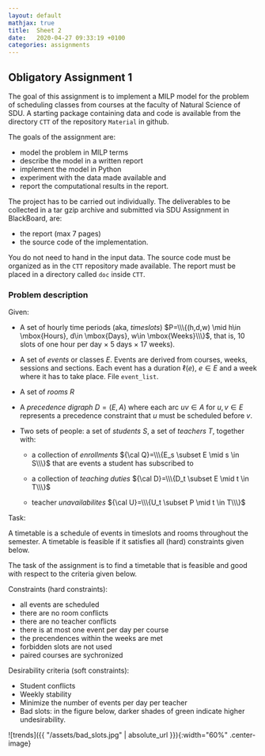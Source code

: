 ```yaml
---
layout: default
mathjax: true
title:  Sheet 2
date:   2020-04-27 09:33:19 +0100
categories: assignments
---
```




## Obligatory Assignment 1


The goal of this assignment is to implement a MILP model for the
problem of scheduling classes from courses at the faculty of Natural
Science of SDU.  A starting package containing data and code is
available from the directory `CTT` of the repository `Material` in
github.

The goals of the assignment are:

- model the problem in MILP terms
- describe the model in a written report
- implement the model in Python
- experiment with the data made available and
- report the computational results in the report.  

The project has to be carried out individually. The deliverables to be
collected in a tar gzip archive and submitted via SDU Assignment in
BlackBoard, are:

- the report (max 7 pages)
- the source code of the implementation.

You do not need to hand in the input data. The source code must be
organized as in the `CTT` repository made available. The report must
be placed in a directory called `doc` inside `CTT`.



### Problem description

Given:

- A set of hourly time periods (aka, *timeslots*) $P=\\\{(h,d,w) \mid h\in
    \mbox{Hours}, d\in \mbox{Days}, w\in \mbox{Weeks}\\\}$, that is, 10
    slots of one hour per day $\times$ 5 days $\times$ 17 weeks).

- A set of *events* or classes $E$. Events are derived from courses,
    weeks, sessions and sections.  Each event has a duration
    $\ell(e)$, $e \in E$ and a week where it has to take place.  File
    `event_list`.

- A set of *rooms* $R$ 

- A *precedence digraph* $D=(E,A)$ where each arc $uv \in A$
    for $u,v \in E$ represents a precedence constraint that $u$ must be
    scheduled before $v$.

- Two sets of people: a set of *students* $S$, a set of
    *teachers* $T$, together with:

    - a collection of *enrollments* ${\cal Q}=\\\{E_s \subset E \mid s \in
    S\\\}$ that are events a student has subscribed to 

    - a collection of *teaching duties* ${\cal D}=\\\{D_t \subset E \mid t \in
  T\\\}$

    - teacher *unavailabilites* ${\cal U}=\\\{U_t \subset P \mid t \in  T\\\}$


<!--
- *Preassignments*: schedule of mandatory courses $M=\{(e,r,p) \mid e \in E, r\in R,
    p\in P\}$
-->


Task:

A timetable is a schedule of events in timeslots and rooms throughout the semester.
A timetable is feasible if it satisfies all (hard) constraints given below.

The task of the assignment is to find a timetable that is feasible and
good with respect to the criteria given below.


Constraints (hard constraints):

- all events are scheduled
- there are no room conflicts
- there are no teacher conflicts
- there is at most one event per day per course
- the precendences within the weeks are met
- forbidden slots are not used
- paired courses are sychronized 


Desirability criteria (soft constraints):

- Student conflicts
- Weekly stability 
- Minimize the number of events per day per teacher 
- Bad slots: in the figure below, darker shades of green indicate higher undesirability.


![trends]({{ "/assets/bad_slots.jpg" | absolute_url }}){:width="60%" .center-image}

